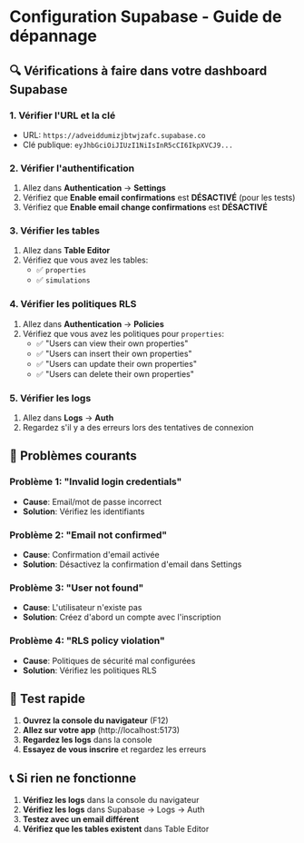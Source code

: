 # Configuration Supabase - Guide de dépannage

## 🔍 Vérifications à faire dans votre dashboard Supabase

### 1. **Vérifier l'URL et la clé**
- URL: `https://adveiddumizjbtwjzafc.supabase.co`
- Clé publique: `eyJhbGciOiJIUzI1NiIsInR5cCI6IkpXVCJ9...`

### 2. **Vérifier l'authentification**
1. Allez dans **Authentication** → **Settings**
2. Vérifiez que **Enable email confirmations** est **DÉSACTIVÉ** (pour les tests)
3. Vérifiez que **Enable email change confirmations** est **DÉSACTIVÉ**

### 3. **Vérifier les tables**
1. Allez dans **Table Editor**
2. Vérifiez que vous avez les tables:
   - ✅ `properties`
   - ✅ `simulations`

### 4. **Vérifier les politiques RLS**
1. Allez dans **Authentication** → **Policies**
2. Vérifiez que vous avez les politiques pour `properties`:
   - ✅ "Users can view their own properties"
   - ✅ "Users can insert their own properties"
   - ✅ "Users can update their own properties"
   - ✅ "Users can delete their own properties"

### 5. **Vérifier les logs**
1. Allez dans **Logs** → **Auth**
2. Regardez s'il y a des erreurs lors des tentatives de connexion

## 🚨 Problèmes courants

### Problème 1: "Invalid login credentials"
- **Cause**: Email/mot de passe incorrect
- **Solution**: Vérifiez les identifiants

### Problème 2: "Email not confirmed"
- **Cause**: Confirmation d'email activée
- **Solution**: Désactivez la confirmation d'email dans Settings

### Problème 3: "User not found"
- **Cause**: L'utilisateur n'existe pas
- **Solution**: Créez d'abord un compte avec l'inscription

### Problème 4: "RLS policy violation"
- **Cause**: Politiques de sécurité mal configurées
- **Solution**: Vérifiez les politiques RLS

## 🧪 Test rapide

1. **Ouvrez la console du navigateur** (F12)
2. **Allez sur votre app** (http://localhost:5173)
3. **Regardez les logs** dans la console
4. **Essayez de vous inscrire** et regardez les erreurs

## 📞 Si rien ne fonctionne

1. **Vérifiez les logs** dans la console du navigateur
2. **Vérifiez les logs** dans Supabase → Logs → Auth
3. **Testez avec un email différent**
4. **Vérifiez que les tables existent** dans Table Editor
